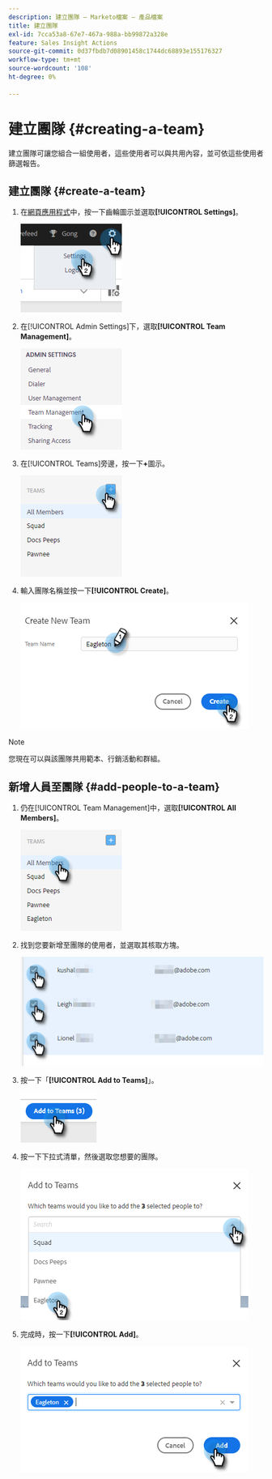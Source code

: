 ```yaml
---
description: 建立團隊 — Marketo檔案 — 產品檔案
title: 建立團隊
exl-id: 7cca53a8-67e7-467a-988a-bb99872a328e
feature: Sales Insight Actions
source-git-commit: 0d37fbdb7d08901458c1744dc68893e155176327
workflow-type: tm+mt
source-wordcount: '108'
ht-degree: 0%

---
```


# 建立團隊 {#creating-a-team}

建立團隊可讓您組合一組使用者，這些使用者可以與共用內容，並可依這些使用者篩選報告。

## 建立團隊 {#create-a-team}

1. 在[網頁應用程式](https://toutapp.com/login)中，按一下齒輪圖示並選取&#x200B;**[!UICONTROL Settings]**。

   ![](assets/creating-a-team-1.png)

1. 在[!UICONTROL Admin Settings]下，選取&#x200B;**[!UICONTROL Team Management]**。

   ![](assets/creating-a-team-2.png)

1. 在[!UICONTROL Teams]旁邊，按一下&#x200B;**+**&#x200B;圖示。

   ![](assets/creating-a-team-3.png)

1. 輸入團隊名稱並按一下&#x200B;**[!UICONTROL Create]**。

   ![](assets/creating-a-team-4.png)

>[!NOTE]
>
>您現在可以與該團隊共用範本、行銷活動和群組。

## 新增人員至團隊 {#add-people-to-a-team}

1. 仍在[!UICONTROL Team Management]中，選取&#x200B;**[!UICONTROL All Members]**。

   ![](assets/creating-a-team-5.png)

1. 找到您要新增至團隊的使用者，並選取其核取方塊。

   ![](assets/creating-a-team-6.png)

1. 按一下「**[!UICONTROL Add to Teams]**」。

   ![](assets/creating-a-team-7.png)

1. 按一下下拉式清單，然後選取您想要的團隊。

   ![](assets/creating-a-team-8.png)

1. 完成時，按一下&#x200B;**[!UICONTROL Add]**。

   ![](assets/creating-a-team-9.png)
